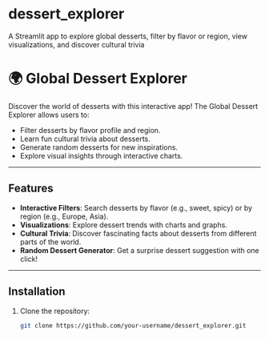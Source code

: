 # dessert_explorer
A Streamlit app to explore global desserts, filter by flavor or region, view visualizations, and discover cultural trivia
# 🌍 Global Dessert Explorer

Discover the world of desserts with this interactive app! The Global Dessert Explorer allows users to:
- Filter desserts by flavor profile and region.
- Learn fun cultural trivia about desserts.
- Generate random desserts for new inspirations.
- Explore visual insights through interactive charts.

---

## Features
- **Interactive Filters**: Search desserts by flavor (e.g., sweet, spicy) or by region (e.g., Europe, Asia).
- **Visualizations**: Explore dessert trends with charts and graphs.
- **Cultural Trivia**: Discover fascinating facts about desserts from different parts of the world.
- **Random Dessert Generator**: Get a surprise dessert suggestion with one click!

---

## Installation

1. Clone the repository:
   ```bash
   git clone https://github.com/your-username/dessert_explorer.git
